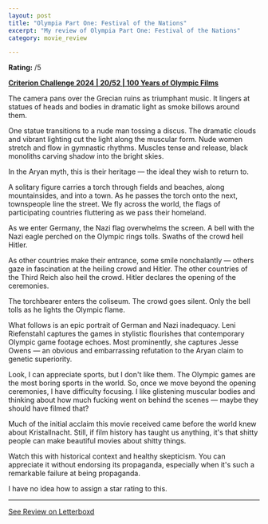 ```yaml
---
layout: post
title: "Olympia Part One: Festival of the Nations"
excerpt: "My review of Olympia Part One: Festival of the Nations"
category: movie_review

---
```


**Rating:** /5

<b><a href="https://boxd.it/qWjuA/detail" rel="nofollow">Criterion Challenge 2024 | 20/52 | 100 Years of Olympic Films</a></b>

The camera pans over the Grecian ruins as triumphant music. It lingers at statues of heads and bodies in dramatic light as smoke billows around them.

One statue transitions to a nude man tossing a discus. The dramatic clouds and vibrant lighting cut the light along the muscular form. Nude women stretch and flow in gymnastic rhythms. Muscles tense and release, black monoliths carving shadow into the bright skies.

In the Aryan myth, this is their heritage — the ideal they wish to return to.

A solitary figure carries a torch through fields and beaches, along mountainsides, and into a town. As he passes the torch onto the next, townspeople line the street. We fly across the world, the flags of participating countries fluttering as we pass their homeland.

As we enter Germany, the Nazi flag overwhelms the screen. A bell with the Nazi eagle perched on the Olympic rings tolls. Swaths of the crowd heil Hitler. 

As other countries make their entrance, some smile nonchalantly — others gaze in fascination at the heiling crowd and Hitler. The other countries of the Third Reich also heil the crowd. Hitler declares the opening of the ceremonies.

The torchbearer enters the coliseum. The crowd goes silent. Only the bell tolls as he lights the Olympic flame.

What follows is an epic portrait of German and Nazi inadequacy. Leni Riefenstahl captures the games in stylistic flourishes that contemporary Olympic game footage echoes. Most prominently, she captures Jesse Owens — an obvious and embarrassing refutation to the Aryan claim to genetic superiority.

Look, I can appreciate sports, but I don't like them. The Olympic games are the most boring sports in the world. So, once we move beyond the opening ceremonies, I have difficulty focusing. I like glistening muscular bodies and thinking about how much fucking went on behind the scenes — maybe they should have filmed that?

Much of the initial acclaim this movie received came before the world knew about Kristallnacht. Still, if film history has taught us anything, it's that shitty people can make beautiful movies about shitty things.

Watch this with historical context and healthy skepticism. You can appreciate it without endorsing its propaganda, especially when it's such a remarkable failure at being propaganda.

I have no idea how to assign a star rating to this.

<hr>

[See Review on Letterboxd](https://boxd.it/6sApNT)
